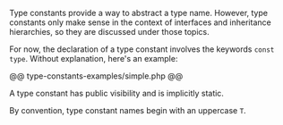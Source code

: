 Type constants provide a way to abstract a type name.  However, type constants only make sense in the context of interfaces 
and inheritance hierarchies, so they are discussed under those topics.

For now, the declaration of a type constant involves the keywords `const type`.  Without explanation, here's an example:

@@ type-constants-examples/simple.php @@

A type constant has public visibility and is implicitly static.

By convention, type constant names begin with an uppercase `T`.

